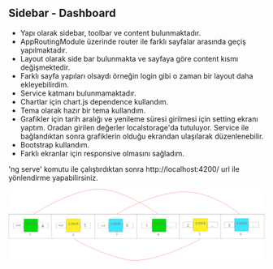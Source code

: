 ## Sidebar - Dashboard

- Yapı olarak sidebar, toolbar ve content bulunmaktadır.
- AppRoutingModule üzerinde router ile farklı sayfalar arasında geçiş yapılmaktadır.
- Layout olarak side bar bulunmakta ve sayfaya göre content kısmı değişmektedir.
- Farklı sayfa yapıları olsaydı örneğin login gibi o zaman bir layout daha ekleyebilirdim.
- Service katmanı bulunmamaktadır.
- Chartlar için chart.js dependence kullandım.
- Tema olarak hazır bir tema kullandım.
- Grafikler için tarih aralığı ve yenileme süresi girilmesi için setting ekranı yaptım. Oradan girilen 
değerler localstorage'da tutuluyor. Service ile bağlandıktan sonra grafiklerin olduğu ekrandan ulaşılarak düzenlenebilir.
- Bootstrap kullandım.
- Farklı ekranlar için responsive olmasını sağladım.

'ng serve' komutu ile çalıştırdıktan sonra http://localhost:4200/ url ile yönlendirme yapabilirsiniz.

![alt text](https://github.com/ufkunl/Stack/blob/master/Group%209.png?raw=true)
